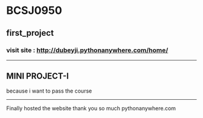 # BCSJ0950
## first_project
### visit site : http://dubeyji.pythonanywhere.com/home/
--------------------------------
MINI PROJECT-I
--------------------------------
because i want to pass the course
_________________________________

Finally hosted the website thank you so much pythonanywhere.com

